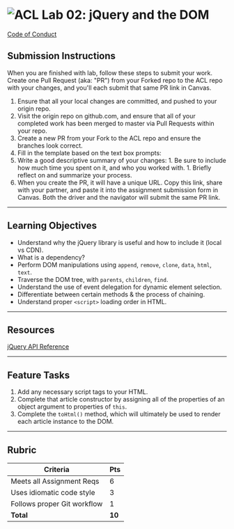 ![ACL](https://i.imgur.com/7v5ASc8.png)  Lab 02: jQuery and the DOM
=======
[Code of Conduct](https://github.com/codefellows/code-of-conduct)

## Submission Instructions
When you are finished with lab, follow these steps to submit your work. Create one Pull Request (aka: "PR") from your Forked repo to the ACL repo with your changes, and you'll each submit that same PR link in Canvas.

1. Ensure that all your local changes are committed, and pushed to your origin repo.
1. Visit the origin repo on github.com, and ensure that all of your completed work has been merged to master via Pull Requests within your repo.
1. Create a new PR from your Fork to the ACL repo and ensure the branches look correct.
1. Fill in the template based on the text box prompts:
  1. Write a good descriptive summary of your changes:
    1. Be sure to include how much time you spent on it, and who you worked with.
    1. Briefly reflect on and summarize your process.
1. When you create the PR, it will have a unique URL. Copy this link, share with your partner, and paste it into the assignment submission form in Canvas. Both the driver and the navigator will submit the same PR link.
---

## Learning Objectives
* Understand why the jQuery library is useful and how to include it (local vs CDN).
* What is a dependency?
* Perform DOM manipulations using `append`, `remove`, `clone`, `data`, `html`, `text`.
* Traverse the DOM tree, with `parents`, `children`, `find`.
* Understand the use of event delegation for dynamic element selection.
* Differentiate between certain methods & the process of chaining.
* Understand proper `<script>` loading order in HTML.

---

## Resources  
[jQuery API Reference](https://oscarotero.com/jquery/)

---

## Feature Tasks
1. Add any necessary script tags to your HTML.
2. Complete that article constructor by assigning all of the properties of an object argument to properties of `this`.
3. Complete the `toHtml()` method, which will ultimately be used to render each article instance to the DOM.

---

## Rubric  
Criteria | Pts
---|---
Meets all Assignment Reqs | 6
Uses idiomatic code style | 3
Follows proper Git workflow | 1
**Total** | **10**
